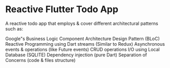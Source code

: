 # Reactive Flutter Todo App
A reactive todo app that employs & cover different architectural patterns such as:

Google"s Business Logic Component Architecture Design Pattern (BLoC)
Reactive Programming using Dart streams (Similar to Redux)
Asynchronous events & operations (like Future events)
CRUD operations I/O using Local Database (SQLITE)
Dependency injection (pure Dart)
Separation of Concerns (code & files structure)
